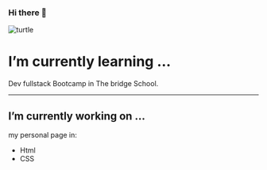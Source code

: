 ### Hi there 💟
<img src="https://images.unsplash.com/photo-1576363399252-36302b835c28?ixlib=rb-1.2.1&ixid=eyJhcHBfaWQiOjEyMDd9&auto=format&fit=crop&w=600&q=60" alt="turtle">

# I’m currently learning ...

 Dev fullstack Bootcamp in The bridge School.  
 - - -

## I’m currently working on ...
my personal page in:  
* Html
* CSS


<!--
**zinGit-Dev/zinGit-Dev** is a ✨ _special_ ✨ repository because its `README.md` (this file) appears on your GitHub profile.

Here are some ideas to get you started:

- 🔭 I’m currently working on ...
- 🌱 I’m currently learning ...
- 👯 I’m looking to collaborate on ...
- 🤔 I’m looking for help with ...
- 💬 Ask me about ...
- 📫 How to reach me: ...
- 😄 Pronouns: ...
- ⚡ Fun fact: ...
-->
